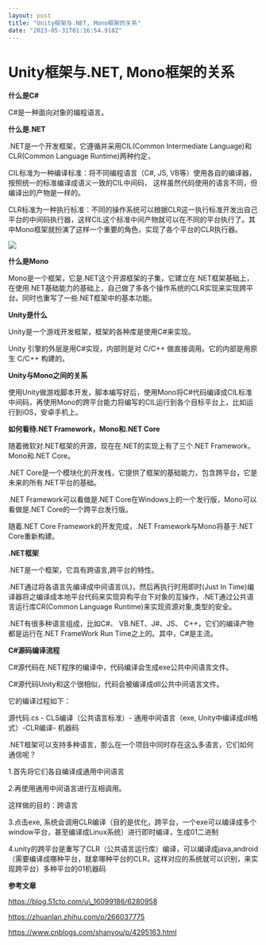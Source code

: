 ```yaml
---
layout: post
title: "Unity框架与.NET, Mono框架的关系"
date: "2023-05-31T01:16:54.918Z"
---
```

Unity框架与.NET, Mono框架的关系
=======================

**什么是C#**

C#是一种面向对象的编程语言。

  

**什么是.NET**

.NET是一个开发框架，它遵循并采用CIL(Common Intermediate Language)和CLR(Common Language Runtime)两种约定，

CIL标准为一种编译标准：将不同编程语言（C#, JS, VB等）使用各自的编译器，按照统一的标准编译成语义一致的CIL中间码， 这样虽然代码使用的语言不同，但编译出的产物是一样的。

CLR标准为一种执行标准：不同的操作系统可以根据CLR这一执行标准开发出自己平台的中间码执行器，这样CIL这个标准中间产物就可以在不同的平台执行了。其中Mono框架就扮演了这样一个重要的角色，实现了各个平台的CLR执行器。

![](https://img2023.cnblogs.com/blog/826860/202305/826860-20230530220000893-960212222.png)

**什么是Mono**

Mono是一个框架，它是.NET这个开源框架的子集，它建立在.NET框架基础上，在使用.NET基础能力的基础上，自己做了多各个操作系统的CLR实现来实现跨平台。同时也重写了一些.NET框架中的基本功能。

  

**Unity是什么**

Unity是一个游戏开发框架，框架的各种库是使用C#来实现。

Unity 引擎的外层是用C#实现，内部则是对 C/C++ 做直接调用。它的内部是用原生 C/C++ 构建的。

  

**Unity与Mono之间的关系**

使用Unity做游戏脚本开发，脚本编写好后，使用Mono将C#代码编译成CIL标准中间码，再使用Mono的跨平台能力将编写的CIL运行到各个目标平台上，比如运行到iOS，安卓手机上。

  

**如何看待.NET Framework，Mono和.NET Core**

随着微软对.NET框架的开源，现在在.NET的实现上有了三个.NET Framework，Mono和.NET Core。

.NET Core是一个模块化的开发栈，它提供了框架的基础能力，包含跨平台，它是未来的所有.NET平台的基础。

.NET Framework可以看做是.NET Core在Windows上的一个发行版，Mono可以看做是.NET Core的一个跨平台发行版。

随着.NET Core Framework的开发完成，.NET Framework与Mono将基于.NET Core重新构建。

  

**.NET框架**

.NET是一个框架，它具有跨语言,跨平台的特性。

.NET通过将各语言先编译成中间语言(IL)，然后再执行时用即时(Just In Time)编译器将之编译成本地平台代码来实现异构平台下对象的互操作，.NET通过公共语言运行库CR(Common Language Runtime)来实现资源对象,类型的安全。

.NET有很多种语言组成，比如C#、 VB.NET、J#、JS、 C++，它们的编译产物都是运行在.NET FrameWork Run Time之上的。其中，C#是主流。

  

**C#源码编译流程**

C#源代码在.NET程序的编译中，代码编译会生成exe公共中间语言文件。

C#源代码Unity和这个很相似，代码会被编译成dll公共中间语言文件。

它的编译过程如下：

源代码.cs - CLS编译（公共语言标准）- 通用中间语言（exe, Unity中编译成dll格式）-CLR编译- 机器码

.NET框架可以支持多种语言，那么在一个项目中同时存在这么多语言，它们如何通信呢？

1.首先将它们各自编译成通用中间语言

2.再使用通用中间语言进行互相调用。

这样做的目的：跨语言

3.点击exe, 系统会调用CLR编译（目的是优化，跨平台，一个exe可以编译成多个window平台，甚至编译成Linux系统）进行即时编译，生成01二进制

4.unity的跨平台是重写了CLR（公共语言运行库）编译，可以编译成java,android（需要编译成哪种平台，就拿哪种平台的CLR，这样对应的系统就可以识别，来实现跨平台）多种平台的01机器码

  
  

**参考文章**

https://blog.51cto.com/u\_16099186/6280958

https://zhuanlan.zhihu.com/p/266037775

https://www.cnblogs.com/shanyou/p/4295163.html